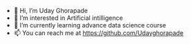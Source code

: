 - 👋 Hi, I’m Uday Ghorapade
- 👀 I’m interested in Artificial intilligence 
- 🌱 I’m currently learning advance data science course
- 📫 You can reach me at https://github.com/Udayghorapade

